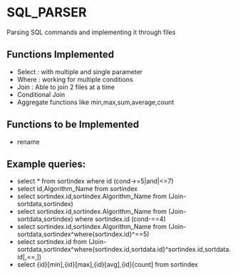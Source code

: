 SQL_PARSER
==========

Parsing SQL commands and implementing it through files

Functions Implemented
-----------------------

* Select : with multiple and single parameter
* Where : working for multiple conditions
* Join : Able to join 2 files at a time
* Conditional Join 
* Aggregate functions like min,max,sum,average,count


Functions to be Implemented
---------------------------

* rename

Example queries:
----------------

* select * from sortindex where id (cond->=5|and|<=7)
* select id,Algorithm_Name from sortindex
* select sortindex.id,sortindex.Algorithm_Name from (Join-sortdata,sortindex)
* select sortindex.id,sortindex.Algorithm_Name from (Join-sortdata,sortindex) where sortindex.id (cond-==4)
* select sortindex.id,sortindex.Algorithm_Name from (Join-sortdata,sortindex^where{sortindex.id}^==5) 
* select sortindex.id from (Join-sortdata,sortindex^where{sortindex.id,sortdata.id}^sortindex.id,sortdata.id[,==,])
* select {id}[min],{id}[max],{id}[avg],{id}[count] from sortindex

